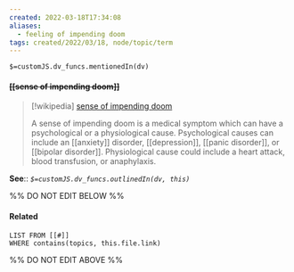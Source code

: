 ```yaml
---
created: 2022-03-18T17:34:08 
aliases:
  - feeling of impending doom
tags: created/2022/03/18, node/topic/term
---
```

`$=customJS.dv_funcs.mentionedIn(dv)`

#### <s class="topic-title">[[sense of impending doom]]</s>

> [!wikipedia] [sense of impending doom](https://en.wikipedia.org/wiki/Sense%20of%20impending%20doom)
> 
> A sense of impending doom is a medical symptom which can have a psychological or a physiological cause. Psychological causes can include an [[anxiety]] disorder, [[depression]], [[panic disorder]], or [[bipolar disorder]]. Physiological cause could include a heart attack, blood transfusion, or anaphylaxis.
>

**See**::
*`$=customJS.dv_funcs.outlinedIn(dv, this)`*

%% DO NOT EDIT BELOW %%

#### Related 

```dataview
LIST FROM [[#]]
WHERE contains(topics, this.file.link)
```
%% DO NOT EDIT ABOVE %%
